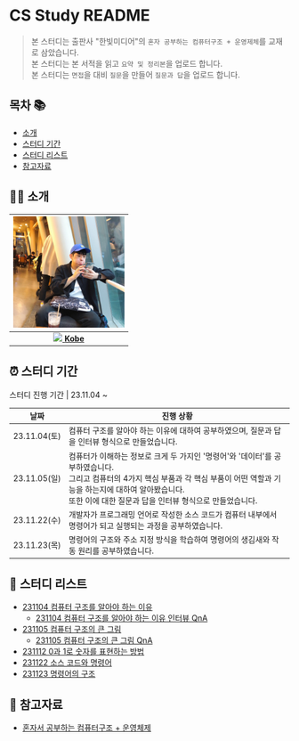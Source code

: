 # CS Study README

> 본 스터디는 출판사 "한빛미디어"의 `혼자 공부하는 컴퓨터구조 + 운영제체`를 교재로 삼았습니다.</br>
> 본 스터디는 본 서적을 읽고 `요약 및 정리본`을 업로드 합니다.</br>
> 본 스터디는 `면접`을 대비 `질문`을 만들어 `질문과 답`을 업로드 합니다.</br>

## 목차 📚

- [소개](#-소개)
- [스터디 기간](#-스터디-기간)
- [스터디 리스트](#-스터디-리스트)
- [참고자료](#-참고자료)

## 🧑‍💻 소개
| <img src="https://github.com/devKobe24/BranchTest/blob/main/IMG_5424.JPG?raw=true" width="200" height="200"/> |
| :-: |
| [<img src="https://hackmd.io/_uploads/SJEQuLsEh.png" width="20"/> **Kobe**](https://github.com/devKobe24) |

## ⏰ 스터디 기간
스터디 진행 기간 | 23.11.04 ~

| 날짜 | 진행 상황 | 
| -------- | -------- |
| 23.11.04(토)     | 컴퓨터 구조를 알아야 하는 이유에 대하여 공부하였으며, 질문과 답을 인터뷰 형식으로 만들었습니다. |
| 23.11.05(일)     | 컴퓨터가 이해하는 정보로 크게 두 가지인 '명령어'와 '데이터'를 공부하였습니다.</br>그리고 컴퓨터의 4가지 핵심 부품과 각 핵심 부품이 어떤 역할과 기능을 하는지에 대하여 알아봤습니다.</br>또한 이에 대한 질문과 답을 인터뷰 형식으로 만들었습니다. |
| 23.11.22(수)     | 개발자가 프로그래밍 언어로 작성한 소스 코드가 컴퓨터 내부에서 명령어가 되고 실행되는 과정을 공부하였습니다. |
| 23.11.23(목)     | 명령어의 구조와 주소 지정 방식을 학습하여 명령어의 생김새와 작동 원리를 공부하였습니다. |

## 📖 스터디 리스트
- [231104 컴퓨터 구조를 알아야 하는 이유](https://github.com/devKobe24/CS/blob/main/Kobe/231104.md)
  - [231104 컴퓨터 구조를 알아야 하는 이유 인터뷰 QnA](https://github.com/devKobe24/CS/blob/main/Kobe/231104QnA.md)
- [231105 컴퓨터 구조의 큰 그림](https://github.com/devKobe24/CS/blob/main/Kobe/231105.md)
  - [231105 컴퓨터 구조의 큰 그림 QnA](https://github.com/devKobe24/CS/blob/main/Kobe/231105QnA.md)
- [231112 0과 1로 숫자를 표현하는 방법](https://github.com/devKobe24/CS/blob/main/Kobe/231112.md)
- [231122 소스 코드와 명령어](https://github.com/devKobe24/CS/blob/main/Kobe/231122.md)
- [231123 명령어의 구조](https://github.com/devKobe24/CS/blob/main/Kobe/231123.md)

## 📑 참고자료
- [혼자서 공부하는 컴퓨터구조 + 운영체제](https://hongong.hanbit.co.kr/%EC%BB%B4%ED%93%A8%ED%84%B0-%EA%B5%AC%EC%A1%B0-%EC%9A%B4%EC%98%81%EC%B2%B4%EC%A0%9C/)
